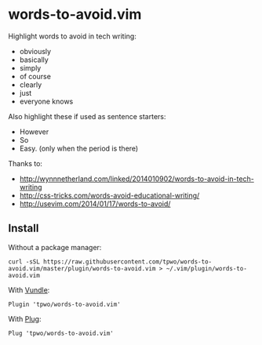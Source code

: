 words-to-avoid.vim
==================

Highlight words to avoid in tech writing:

- obviously
- basically
- simply
- of course
- clearly
- just
- everyone knows

Also highlight these if used as sentence starters:

- However
- So
- Easy. (only when the period is there)

Thanks to:

- http://wynnnetherland.com/linked/2014010902/words-to-avoid-in-tech-writing
- http://css-tricks.com/words-avoid-educational-writing/
- http://usevim.com/2014/01/17/words-to-avoid/

Install
-------

Without a package manager:

```
curl -sSL https://raw.githubusercontent.com/tpwo/words-to-avoid.vim/master/plugin/words-to-avoid.vim > ~/.vim/plugin/words-to-avoid.vim
```

With [Vundle](https://github.com/gmarik/Vundle.vim):

```
Plugin 'tpwo/words-to-avoid.vim'
```

With [Plug](https://github.com/junegunn/vim-plug):

```
Plug 'tpwo/words-to-avoid.vim'
```
